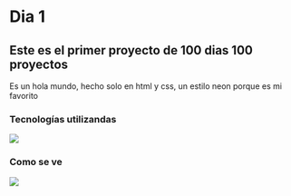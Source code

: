 # Dia 1
## Este es el primer proyecto de 100 dias 100 proyectos
Es un hola mundo, hecho solo en html y css, un estilo neon porque es mi favorito

### Tecnologías utilizandas
<img  src="https://skillicons.dev/icons?i=html,css" /> 

### Como se ve
<img  src="https://cdn.discordapp.com/attachments/749027520187334667/1170592073607561286/image.png?ex=655999d2&is=654724d2&hm=20ed4d003c852ff74ad98dd7e2c075ba5e489fb80221fa311cbcce6dcbe8d608&" /> 
